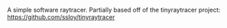 A simple software raytracer. Partially based off of the tinyraytracer project:
https://github.com/ssloy/tinyraytracer
